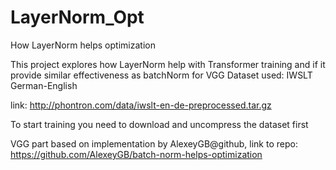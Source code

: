 # LayerNorm_Opt
How LayerNorm helps optimization

This project explores how LayerNorm help with Transformer training and if it provide similar effectiveness as batchNorm for VGG
Dataset used: IWSLT German-English

link: http://phontron.com/data/iwslt-en-de-preprocessed.tar.gz

To start training you need to download and uncompress the dataset first

VGG part based on implementation by AlexeyGB@github, link to repo:
https://github.com/AlexeyGB/batch-norm-helps-optimization
